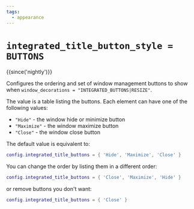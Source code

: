 ```yaml
---
tags:
  - appearance
---
```

# `integrated_title_button_style = BUTTONS`

{{since('nightly')}}

Configures the ordering and set of window management buttons to show when
`window_decorations = "INTEGRATED_BUTTONS|RESIZE"`.

The value is a table listing the buttons. Each element can have one of
the following values:

* `"Hide"` - the window hide or minimize button
* `"Maximize"` - the window maximize button
* `"Close"` - the window close button

The default value is equivalent to:

```lua
config.integrated_title_buttons = { 'Hide', 'Maximize', 'Close' }
```

You can change the order by listing them in a different order:

```lua
config.integrated_title_buttons = { 'Close', 'Maximize', 'Hide' }
```

or remove buttons you don't want:

```lua
config.integrated_title_buttons = { 'Close' }
```


